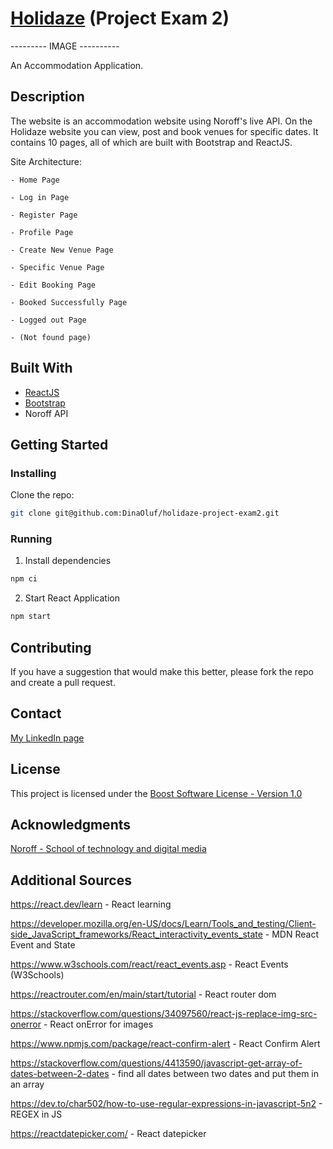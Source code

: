 # [Holidaze](https://holidazeproject.netlify.app/) (Project Exam 2)

--------- IMAGE ---------- 


An Accommodation Application.

## Description

The website is an accommodation website using Noroff's live API. On the Holidaze website you can view, post and book venues for specific dates. It contains 10 pages, all of which are built with Bootstrap and ReactJS. 

Site Architecture:

    - Home Page 
    
    - Log in Page
    
    - Register Page
    
    - Profile Page
    
    - Create New Venue Page
    
    - Specific Venue Page
    
    - Edit Booking Page
    
    - Booked Successfully Page
    
    - Logged out Page
    
    - (Not found page)


## Built With

- [ReactJS](https://react.dev/)
- [Bootstrap](https://getbootstrap.com/docs/5.2/)
- Noroff API

## Getting Started

### Installing

Clone the repo:

```bash
git clone git@github.com:DinaOluf/holidaze-project-exam2.git
```

### Running

1. Install dependencies
```bash
npm ci
```

2. Start React Application
```bash
npm start 
```

## Contributing

If you have a suggestion that would make this better, please fork the repo and create a pull request.

## Contact

[My LinkedIn page](https://www.linkedin.com/in/dina-olufsen-42922721a/)


## License

This project is licensed under the [Boost Software License - Version 1.0](https://www.boost.org/LICENSE_1_0.txt)


## Acknowledgments

[Noroff - School of technology and digital media](https://www.noroff.no/)


## Additional Sources

https://react.dev/learn - React learning

https://developer.mozilla.org/en-US/docs/Learn/Tools_and_testing/Client-side_JavaScript_frameworks/React_interactivity_events_state - MDN React Event and State

https://www.w3schools.com/react/react_events.asp - React Events (W3Schools)

https://reactrouter.com/en/main/start/tutorial - React router dom

https://stackoverflow.com/questions/34097560/react-js-replace-img-src-onerror - React onError for images

https://www.npmjs.com/package/react-confirm-alert - React Confirm Alert 

https://stackoverflow.com/questions/4413590/javascript-get-array-of-dates-between-2-dates - find all dates between two dates and put them in an array

https://dev.to/char502/how-to-use-regular-expressions-in-javascript-5n2 - REGEX in JS

https://reactdatepicker.com/ - React datepicker
